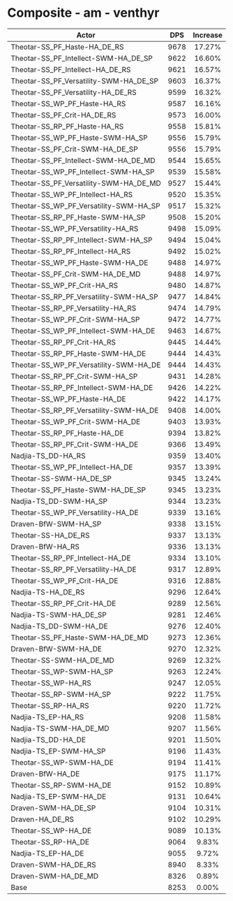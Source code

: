 # Composite - am - venthyr
| Actor | DPS | Increase |
|---|:---:|:---:|
|Theotar-SS_PF_Haste-HA_DE_RS|9678|17.27%|
|Theotar-SS_PF_Intellect-SWM-HA_DE_SP|9622|16.60%|
|Theotar-SS_PF_Intellect-HA_DE_RS|9621|16.57%|
|Theotar-SS_PF_Versatility-SWM-HA_DE_SP|9603|16.37%|
|Theotar-SS_PF_Versatility-HA_DE_RS|9599|16.32%|
|Theotar-SS_WP_PF_Haste-HA_RS|9587|16.16%|
|Theotar-SS_PF_Crit-HA_DE_RS|9573|16.00%|
|Theotar-SS_RP_PF_Haste-HA_RS|9558|15.81%|
|Theotar-SS_WP_PF_Haste-SWM-HA_SP|9556|15.79%|
|Theotar-SS_PF_Crit-SWM-HA_DE_SP|9556|15.79%|
|Theotar-SS_PF_Intellect-SWM-HA_DE_MD|9544|15.65%|
|Theotar-SS_WP_PF_Intellect-SWM-HA_SP|9539|15.58%|
|Theotar-SS_PF_Versatility-SWM-HA_DE_MD|9527|15.44%|
|Theotar-SS_WP_PF_Intellect-HA_RS|9520|15.35%|
|Theotar-SS_WP_PF_Versatility-SWM-HA_SP|9517|15.32%|
|Theotar-SS_RP_PF_Haste-SWM-HA_SP|9508|15.20%|
|Theotar-SS_WP_PF_Versatility-HA_RS|9498|15.09%|
|Theotar-SS_RP_PF_Intellect-SWM-HA_SP|9494|15.04%|
|Theotar-SS_RP_PF_Intellect-HA_RS|9492|15.02%|
|Theotar-SS_WP_PF_Haste-SWM-HA_DE|9488|14.97%|
|Theotar-SS_PF_Crit-SWM-HA_DE_MD|9488|14.97%|
|Theotar-SS_WP_PF_Crit-HA_RS|9480|14.87%|
|Theotar-SS_RP_PF_Versatility-SWM-HA_SP|9477|14.84%|
|Theotar-SS_RP_PF_Versatility-HA_RS|9474|14.79%|
|Theotar-SS_WP_PF_Crit-SWM-HA_SP|9472|14.77%|
|Theotar-SS_WP_PF_Intellect-SWM-HA_DE|9463|14.67%|
|Theotar-SS_RP_PF_Crit-HA_RS|9445|14.44%|
|Theotar-SS_RP_PF_Haste-SWM-HA_DE|9444|14.43%|
|Theotar-SS_WP_PF_Versatility-SWM-HA_DE|9444|14.43%|
|Theotar-SS_RP_PF_Crit-SWM-HA_SP|9431|14.28%|
|Theotar-SS_RP_PF_Intellect-SWM-HA_DE|9426|14.22%|
|Theotar-SS_WP_PF_Haste-HA_DE|9422|14.17%|
|Theotar-SS_RP_PF_Versatility-SWM-HA_DE|9408|14.00%|
|Theotar-SS_WP_PF_Crit-SWM-HA_DE|9403|13.93%|
|Theotar-SS_RP_PF_Haste-HA_DE|9394|13.82%|
|Theotar-SS_RP_PF_Crit-SWM-HA_DE|9366|13.49%|
|Nadjia-TS_DD-HA_RS|9359|13.40%|
|Theotar-SS_WP_PF_Intellect-HA_DE|9357|13.39%|
|Theotar-SS-SWM-HA_DE_SP|9345|13.24%|
|Theotar-SS_PF_Haste-SWM-HA_DE_SP|9345|13.23%|
|Nadjia-TS_DD-SWM-HA_SP|9344|13.23%|
|Theotar-SS_WP_PF_Versatility-HA_DE|9339|13.16%|
|Draven-BfW-SWM-HA_SP|9338|13.15%|
|Theotar-SS-HA_DE_RS|9337|13.13%|
|Draven-BfW-HA_RS|9336|13.13%|
|Theotar-SS_RP_PF_Intellect-HA_DE|9334|13.10%|
|Theotar-SS_RP_PF_Versatility-HA_DE|9317|12.89%|
|Theotar-SS_WP_PF_Crit-HA_DE|9316|12.88%|
|Nadjia-TS-HA_DE_RS|9296|12.64%|
|Theotar-SS_RP_PF_Crit-HA_DE|9289|12.56%|
|Nadjia-TS-SWM-HA_DE_SP|9281|12.46%|
|Nadjia-TS_DD-SWM-HA_DE|9276|12.40%|
|Theotar-SS_PF_Haste-SWM-HA_DE_MD|9273|12.36%|
|Draven-BfW-SWM-HA_DE|9270|12.32%|
|Theotar-SS-SWM-HA_DE_MD|9269|12.32%|
|Theotar-SS_WP-SWM-HA_SP|9263|12.24%|
|Theotar-SS_WP-HA_RS|9247|12.05%|
|Theotar-SS_RP-SWM-HA_SP|9222|11.75%|
|Theotar-SS_RP-HA_RS|9220|11.72%|
|Nadjia-TS_EP-HA_RS|9208|11.58%|
|Nadjia-TS-SWM-HA_DE_MD|9207|11.56%|
|Nadjia-TS_DD-HA_DE|9201|11.50%|
|Nadjia-TS_EP-SWM-HA_SP|9196|11.43%|
|Theotar-SS_WP-SWM-HA_DE|9194|11.41%|
|Draven-BfW-HA_DE|9175|11.17%|
|Theotar-SS_RP-SWM-HA_DE|9152|10.89%|
|Nadjia-TS_EP-SWM-HA_DE|9131|10.64%|
|Draven-SWM-HA_DE_SP|9104|10.31%|
|Draven-HA_DE_RS|9102|10.29%|
|Theotar-SS_WP-HA_DE|9089|10.13%|
|Theotar-SS_RP-HA_DE|9064|9.83%|
|Nadjia-TS_EP-HA_DE|9055|9.72%|
|Draven-SWM-HA_DE_RS|8940|8.33%|
|Draven-SWM-HA_DE_MD|8326|0.89%|
|Base|8253|0.00%|
